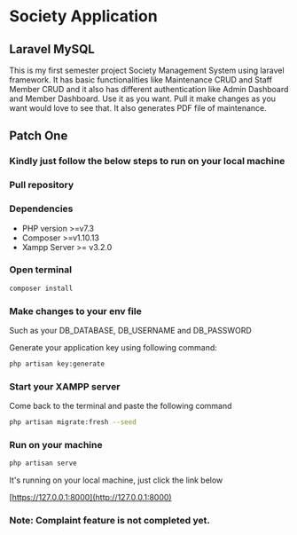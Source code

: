 # Society Application

## Laravel MySQL

This is my first semester project Society Management System using laravel framework. It has basic functionalities like Maintenance CRUD and Staff Member CRUD and it also has different authentication like Admin Dashboard and Member Dashboard. Use it as you want. Pull it make changes as you want would love to see that.
It also generates PDF file of maintenance.

## Patch One

### Kindly just follow the below steps to run on your local machine

### Pull repository

### Dependencies

- PHP version >=v7.3
- Composer >=v1.10.13
- Xampp Server >= v3.2.0

### Open terminal

```bash
composer install
```

### Make changes to your env file

Such as your DB_DATABASE, DB_USERNAME and DB_PASSWORD

Generate your application key using following command:

```bash
php artisan key:generate
```

### Start your XAMPP server

Come back to the terminal and paste the following command

```bash
php artisan migrate:fresh --seed
```

### Run on your machine

```bash
php artisan serve
```

It's running on your local machine, just click the link below

[https://127.0.0.1:8000](http://127.0.0.1:8000)

### Note: Complaint feature is not completed yet.
